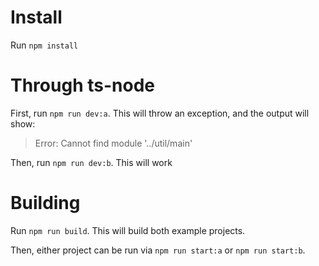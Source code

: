 # Install

Run `npm install`

# Through ts-node
First, run `npm run dev:a`. This will throw an exception, and the output will show:
> Error: Cannot find module '../util/main'

Then, run `npm run dev:b`. This will work

# Building
Run `npm run build`. This will build both example projects.

Then, either project can be run via `npm run start:a` or `npm run start:b`.